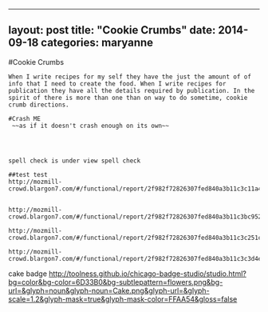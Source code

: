      
---
layout: post
title:  "Cookie Crumbs"
date:   2014-09-18
categories: maryanne
---

#Cookie Crumbs

	When I write recipes for my self they have the just the amount of of info that I need to create the food. When I write recipes for publication they have all the details required by publication. In the spirit of there is more than one than on way to do sometime, cookie crumb directions. 

	#Crash ME
	 ~~as if it doesn't crash enough on its own~~

	 


	spell check is under view spell check

	##test test
	http://mozmill-crowd.blargon7.com/#/functional/report/2f982f72826307fed840a3b11c3c11a4


	http://mozmill-crowd.blargon7.com/#/functional/report/2f982f72826307fed840a3b11c3bc952

	http://mozmill-crowd.blargon7.com/#/functional/report/2f982f72826307fed840a3b11c3c251c

	http://mozmill-crowd.blargon7.com/#/functional/report/2f982f72826307fed840a3b11c3c3d4e

cake badge
http://toolness.github.io/chicago-badge-studio/studio.html?bg=color&bg-color=6D33B0&bg-subtlepattern=flowers.png&bg-url=&glyph=noun&glyph-noun=Cake.png&glyph-url=&glyph-scale=1.2&glyph-mask=true&glyph-mask-color=FFAA54&gloss=false
